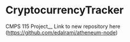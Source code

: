 # CryptocurrencyTracker
CMPS 115 Project__
Link to new repository here (https://github.com/edalrami/atheneum-node)
